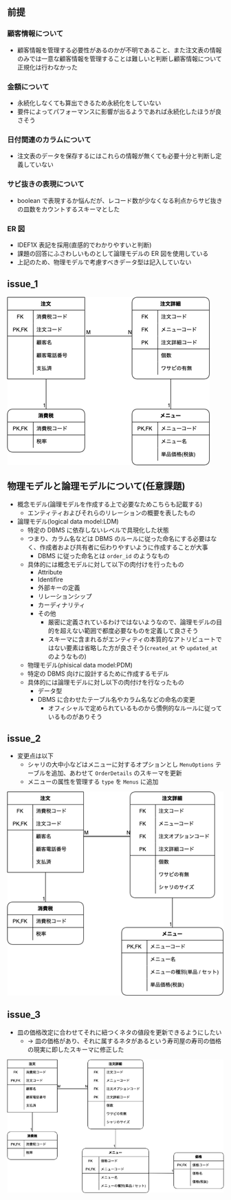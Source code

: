 ## 前提

### 顧客情報について

- 顧客情報を管理する必要性があるのかが不明であること、また注文表の情報のみでは一意な顧客情報を管理することは難しいと判断し顧客情報について正規化は行わなかった

### 金額について

- 永続化しなくても算出できるため永続化をしていない
- 要件によってパフォーマンスに影響が出るようであれば永続化したほうが良さそう

### 日付関連のカラムについて

- 注文表のデータを保存するにはこれらの情報が無くても必要十分と判断し定義していない

### サビ抜きの表現について

- boolean で表現するか悩んだが、レコード数が少なくなる利点からサビ抜きの皿数をカウントするスキーマとした

### ER 図

- IDEF1X 表記を採用(直感的でわかりやすいと判断)
- 課題の回答にふさわしいものとして論理モデルの ER 図を使用している
- 上記のため、物理モデルで考慮すべきデータ型は記入していない

## issue_1

![ERD](issue_1/db_modeling_1.png)

## 物理モデルと論理モデルについて(任意課題)

- 概念モデル(論理モデルを作成する上で必要なためこちらも記載する)
  - エンティティおよびそれらのリレーションの概要を表したもの
- 論理モデル(logical data model:LDM)
  - 特定の DBMS に依存しないレベルで具現化した状態
  - つまり、カラム名などは DBMS のルールに従った命名にする必要はなく、作成者および共有者に伝わりやすいように作成することが大事
    - DBMS に従った命名とは `order_id` のようなもの
  - 具体的には概念モデルに対して以下の肉付けを行ったもの
    - Attribute
    - Identifire
    - 外部キーの定義
    - リレーションシップ
    - カーディナリティ
    - その他
      - 厳密に定義されているわけではないようなので、論理モデルの目的を超えない範囲で都度必要なものを定義して良さそう
      - スキーマに含まれるがエンティティの本質的なアトリビュートではない要素は省略した方が良さそう(`created_at` や `updated_at` のようなもの)
  - 物理モデル(phisical data model:PDM)
  - 特定の DBMS 向けに設計するために作成するモデル
  - 具体的には論理モデルに対し以下の肉付けを行なったもの
    - データ型
    - DBMS に合わせたテーブル名やカラム名などの命名の変更
      - オフィシャルで定められているものから慣例的なルールに従っているものがありそう

## issue_2

- 変更点は以下
  - シャリの大中小などはメニューに対するオプションとし `MenuOptions` テーブルを追加、あわせて `OrderDetails` のスキーマを更新
  - メニューの属性を管理する `type` を `Menus` に追加

![ERD](issue_2/db_modeling_2.png)

## issue_3

- 皿の価格改定に合わせてそれに紐つくネタの値段を更新できるようにしたい
  - -> 皿の価格があり、それに属するネタがあるという寿司屋の寿司の価格の現実に即したスキーマに修正した

![ERD](issue_3/db_modeling_3.png)
